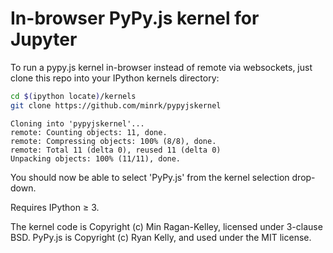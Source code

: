 # In-browser PyPy.js kernel for Jupyter

To run a pypy.js kernel in-browser instead of remote via websockets,
just clone this repo into your IPython kernels directory:

```bash
cd $(ipython locate)/kernels
git clone https://github.com/minrk/pypyjskernel
```

```
Cloning into 'pypyjskernel'...
remote: Counting objects: 11, done.
remote: Compressing objects: 100% (8/8), done.
remote: Total 11 (delta 0), reused 11 (delta 0)
Unpacking objects: 100% (11/11), done.
```

You should now be able to select 'PyPy.js' from the kernel selection drop-down.

Requires IPython ≥ 3.

The kernel code is Copyright (c) Min Ragan-Kelley, licensed under 3-clause BSD.
PyPy.js is Copyright (c) Ryan Kelly, and used under the MIT license.
